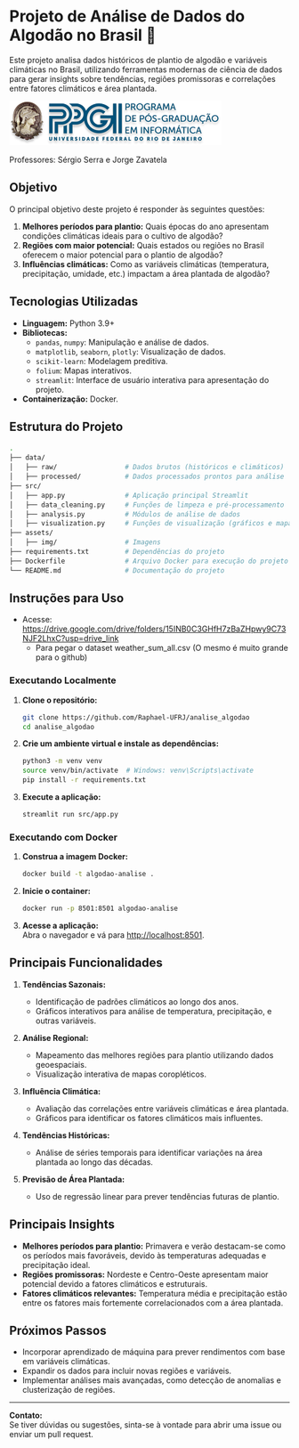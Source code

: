 # Projeto de Análise de Dados do Algodão no Brasil 🌾

Este projeto analisa dados históricos de plantio de algodão e variáveis climáticas no Brasil, utilizando ferramentas modernas de ciência de dados para gerar insights sobre tendências, regiões promissoras e correlações entre fatores climáticos e área plantada.

![PPGI logo](assets/img/PPGI.png "PPGI logo")

Professores: Sérgio Serra e Jorge Zavatela

## **Objetivo**

O principal objetivo deste projeto é responder às seguintes questões:

1. **Melhores períodos para plantio:** Quais épocas do ano apresentam condições climáticas ideais para o cultivo de algodão?
2. **Regiões com maior potencial:** Quais estados ou regiões no Brasil oferecem o maior potencial para o plantio de algodão?
3. **Influências climáticas:** Como as variáveis climáticas (temperatura, precipitação, umidade, etc.) impactam a área plantada de algodão?

## **Tecnologias Utilizadas**

- **Linguagem:** Python 3.9+
- **Bibliotecas:**
  - `pandas`, `numpy`: Manipulação e análise de dados.
  - `matplotlib`, `seaborn`, `plotly`: Visualização de dados.
  - `scikit-learn`: Modelagem preditiva.
  - `folium`: Mapas interativos.
  - `streamlit`: Interface de usuário interativa para apresentação do projeto.
- **Containerização:** Docker.

## **Estrutura do Projeto**

``` bash
.
├── data/
│   ├── raw/                 # Dados brutos (históricos e climáticos)
│   ├── processed/           # Dados processados prontos para análise
├── src/
│   ├── app.py               # Aplicação principal Streamlit
│   ├── data_cleaning.py     # Funções de limpeza e pré-processamento
│   ├── analysis.py          # Módulos de análise de dados
│   ├── visualization.py     # Funções de visualização (gráficos e mapas)
├── assets/
│   ├── img/                 # Imagens
├── requirements.txt         # Dependências do projeto
├── Dockerfile               # Arquivo Docker para execução do projeto
└── README.md                # Documentação do projeto
```

## **Instruções para Uso**

- Acesse: https://drive.google.com/drive/folders/15INB0C3GHfH7zBaZHpwy9C73NJF2LhxC?usp=drive_link
  - Para pegar o dataset weather_sum_all.csv (O mesmo é muito grande para o github)

### **Executando Localmente**

1. **Clone o repositório:**

   ```bash
   git clone https://github.com/Raphael-UFRJ/analise_algodao
   cd analise_algodao
   ```

2. **Crie um ambiente virtual e instale as dependências:**

   ```bash
   python3 -m venv venv
   source venv/bin/activate  # Windows: venv\Scripts\activate
   pip install -r requirements.txt
   ```

3. **Execute a aplicação:**

   ```bash
   streamlit run src/app.py
   ```

### **Executando com Docker**

1. **Construa a imagem Docker:**

   ```bash
   docker build -t algodao-analise .
   ```

2. **Inicie o container:**

   ```bash
   docker run -p 8501:8501 algodao-analise
   ```

3. **Acesse a aplicação:**  
   Abra o navegador e vá para [http://localhost:8501](http://localhost:8501).

## **Principais Funcionalidades**

1. **Tendências Sazonais:**
   - Identificação de padrões climáticos ao longo dos anos.
   - Gráficos interativos para análise de temperatura, precipitação, e outras variáveis.

2. **Análise Regional:**
   - Mapeamento das melhores regiões para plantio utilizando dados geoespaciais.
   - Visualização interativa de mapas coropléticos.

3. **Influência Climática:**
   - Avaliação das correlações entre variáveis climáticas e área plantada.
   - Gráficos para identificar os fatores climáticos mais influentes.

4. **Tendências Históricas:**
   - Análise de séries temporais para identificar variações na área plantada ao longo das décadas.

5. **Previsão de Área Plantada:**
   - Uso de regressão linear para prever tendências futuras de plantio.

## **Principais Insights**

- **Melhores períodos para plantio:** Primavera e verão destacam-se como os períodos mais favoráveis, devido às temperaturas adequadas e precipitação ideal.
- **Regiões promissoras:** Nordeste e Centro-Oeste apresentam maior potencial devido a fatores climáticos e estruturais.
- **Fatores climáticos relevantes:** Temperatura média e precipitação estão entre os fatores mais fortemente correlacionados com a área plantada.

## **Próximos Passos**

- Incorporar aprendizado de máquina para prever rendimentos com base em variáveis climáticas.
- Expandir os dados para incluir novas regiões e variáveis.
- Implementar análises mais avançadas, como detecção de anomalias e clusterização de regiões.

---

**Contato:**  
Se tiver dúvidas ou sugestões, sinta-se à vontade para abrir uma issue ou enviar um pull request.
